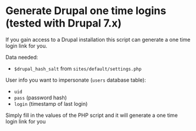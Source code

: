 # Generate Drupal one time logins (tested with Drupal 7.x)

If you gain access to a Drupal installation this script can generate a one time login link for you.

Data needed:
- `$drupal_hash_salt` from `sites/default/settings.php`

User info you want to impersonate (`users` database table):
- `uid`
- `pass` (password hash)
- `login` (timestamp of last login)

Simply fill in the values of the PHP script and it will generate a one time login link for you
